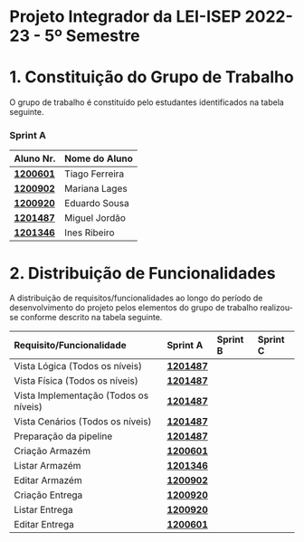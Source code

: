 # Projeto Integrador da LEI-ISEP 2022-23 - 5º Semestre

# 1. Constituição do Grupo de Trabalho

O grupo de trabalho é constituído pelo estudantes identificados na tabela seguinte.

### Sprint A
| Aluno Nr.                      | Nome do Aluno  |
| ------------------------------ | -------------- |
| **[1200601](SprintA/1200601)** | Tiago Ferreira |
| **[1200902](SprintA/1200902)** | Mariana Lages  |
| **[1200920](SprintA/1200920)** | Eduardo Sousa  |
| **[1201487](SprintA/1201487)** | Miguel Jordão  |
| **[1201346](SprintA/1201487)** | Ines Ribeiro   |

# 2. Distribuição de Funcionalidades ###

A distribuição de requisitos/funcionalidades ao longo do período de desenvolvimento do projeto pelos elementos do grupo de trabalho realizou-se conforme descrito na tabela seguinte.

| Requisito/Funcionalidade              | Sprint A                       | Sprint B | Sprint C |
| :------------------------------------ | :----------------------------- | :------- | :------- |
| Vista Lógica (Todos os níveis)        | **[1201487](SprintA/1201487)** |          |          |
| Vista Física (Todos os níveis)        | **[1201487](SprintA/1201487)** |          |          |
| Vista Implementação (Todos os níveis) | **[1201487](SprintA/1201487)** |          |          |
| Vista Cenários (Todos os níveis)      | **[1201487](SprintA/1201487)** |          |          |
| Preparação da pipeline                | **[1201487](SprintA/1201487)** |          |          |
| Criação Armazém                       | **[1200601](SprintA/1200601)** |          |          |
| Listar Armazém                        | **[1201346](SprintA/1201346)** |          |          |
| Editar Armazém                        | **[1200902](SprintA/1200902)** |          |          |
| Criação Entrega                       | **[1200920](SprintA/1200920)** |          |          |
| Listar Entrega                        | **[1200920](SprintA/1200920)** |          |          |
| Editar Entrega                        | **[1200601](SprintA/1200601)** |          |          |
